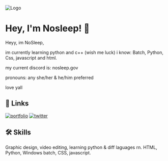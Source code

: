 ![Logo](https://media-hosting.imagekit.io//1d8a213b237a4315/rikka.gif?Expires=1837061748&Key-Pair-Id=K2ZIVPTIP2VGHC&Signature=rtt4DGWrvOVmxPia7b1m8ce8kQsrScqM5u0PlaOZbsKIjny6ET7H6xePaYbNAryJyJy2gQz9rV3cHbsmzLRDNGamYMt8m6tl2SF4w6-7J6q0Wp4x7a2bUhBi29CkVDUaD7S3KaZRnZTfZHQpUDfiK2tZXhAgnOpYceox9Z158FPE3Z-LcJyEGvAQKu6yOx1n7cUJJ8G3DK0PyZXb0IGoCdE2dxgbitCqupSeGKfYRWHqaEATWYnePV5aT4n9iWFt~HIBx8dMfqNNuECp2~0kjXSM1nSKX0HkCmdo5iEF7L~wZpg-3qsZhtG5V~yJ6aHMsVzYEmjuDMwoKItw4jcKWg__)

# Hey, I'm Nosleep! 👋

Heyy, im NoSleep,

im currently learning python and c++ (wish me luck)
i know: Batch, Python, Css, javascript and html.

my current discord is: nosleep.gov

pronouns: any
she/her & he/him preferred

love yall
## 🔗 Links
[![portfolio](https://cdn.discordapp.com/attachments/1346534998131347507/1348688281524637828/Untitled_design.png?ex=67d05f57&is=67cf0dd7&hm=e94cc94c7019819c76414df65c6a9cf25d7f68e054ee8486f1999f45772953df&)](https://cash.app/$yoyoyo1214)
[![twitter](https://img.shields.io/badge/twitter-1DA1F2?style=for-the-badge&logo=twitter&logoColor=white)](https://x.com/Fw_Slaughter)


## 🛠 Skills
Graphic design, video editing, learning python & diff laguages rn.
HTML, Python, Windows batch, CSS, javascript.

